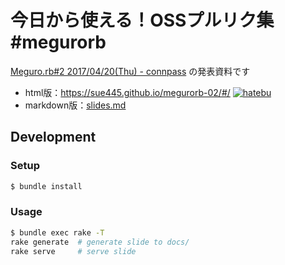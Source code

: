# 今日から使える！OSSプルリク集 #megurorb

[Meguro.rb#2 2017/04/20(Thu) - connpass](https://megurorb.connpass.com/event/55107/) の発表資料です

* html版：https://sue445.github.io/megurorb-02/#/ [![hatebu](http://b.hatena.ne.jp/entry/image/https://sue445.github.io/megurorb-02/%23/)](http://b.hatena.ne.jp/entry/https://sue445.github.io/megurorb-02/%23/)
* markdown版：[slides.md](slides.md)

## Development
### Setup
```bash
$ bundle install
```

### Usage
```bash
$ bundle exec rake -T
rake generate  # generate slide to docs/
rake serve     # serve slide
```
